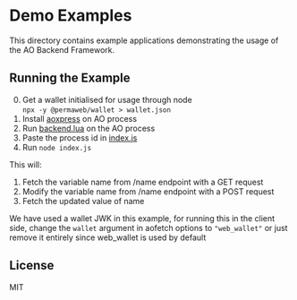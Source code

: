 # Demo Examples

This directory contains example applications demonstrating the usage of the AO Backend Framework.

## Running the Example

0. Get a wallet initialised for usage through node\
   `npx -y @permaweb/wallet > wallet.json`
1. Install [aoxpress](../aoxpress/) on AO process
2. Run [backend.lua](./backend.lua) on the AO process
3. Paste the process id in [index.js](./index.js)
4. Run `node index.js`

This will:

1. Fetch the variable name from /name endpoint with a GET request
2. Modify the variable name from /name endpoint with a POST request
3. Fetch the updated value of name 

We have used a wallet JWK in this example, for running this in the client side, change the `wallet` argument in aofetch options to `"web_wallet"` or just remove it entirely since web_wallet is used by default

## License

MIT
